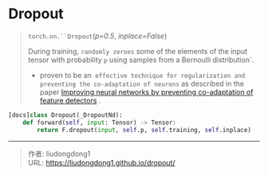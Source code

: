 # Dropout


> `torch.nn.``Dropout`(*p=0.5*, *inplace=False*)
>
> During training, `randomly zeroes` some of the elements of the input tensor with probability `p` using samples from a Bernoulli distribution`.
>
> -  proven to be an` effective technique for regularization and preventing the co-adaptation of neurons` as described in the paper [Improving neural networks by preventing co-adaptation of feature detectors](https://arxiv.org/abs/1207.0580) .

```python
[docs]class Dropout(_DropoutNd):
    def forward(self, input: Tensor) -> Tensor:
        return F.dropout(input, self.p, self.training, self.inplace)
```



---

> 作者: liudongdong1  
> URL: https://liudongdong1.github.io/dropout/  

